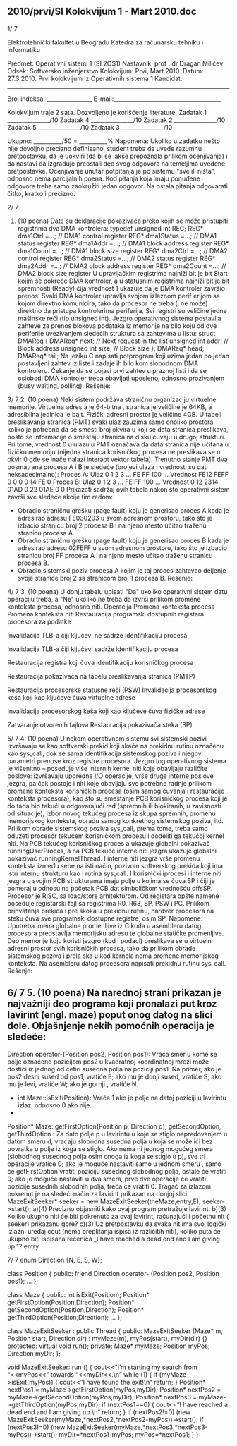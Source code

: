 2010/prvi/SI Kolokvijum 1 - Mart 2010.doc
--------------------------------------------------------------------------------


1/  7

Elektrotehnički fakultet u Beogradu
Katedra za računarsku tehniku i informatiku

Predmet: Operativni sistemi 1 (SI  2OS1)
Nastavnik: prof . dr Dragan Milićev
Odsek: Softversko inženjerstvo
Kolokvijum: Prvi,    Mart 2010.
Datum: 27.3.2010.
Prvi kolokvijum iz Operativnih sistema 1
Kandidat:
 _____________________________________________________________
Broj indeksa: ________________  E-mail:______________________________________

Kolokvijum traje 2 sata. Dozvoljeno je korišćenje literature.
Zadatak 1 _______________/10   Zadatak 4 _______________/10
Zadatak 2 _______________/10   Zadatak 5 _______________/10
Zadatak 3 _______________/10

Ukupno: __________/50 = __________%
Napomena: Ukoliko u zadatku nešto nije dovoljno precizno definisano, student treba da
uvede razumnu pretpostavku, da je uokviri (da bi se lakše prepoznala prilikom ocenjivanja) i
da  nastavi da  izgrađuje  preostali  deo  svog  odgovora  na  temeljima  uvedene  pretpostavke.
Ocenjivanje unutar potpitanja je po sistemu "sve ili ništa", odnosno nema parcijalnih poena.
Kod pitanja koja imaju ponuđene odgovore treba samo zaokružiti jedan odgovor. Na ostala
pitanja odgovarati čitko, kratko i precizno.


2/  7
1. (10 poena)
Date  su  deklaracije  pokazivača  preko  kojih  se  može  pristupiti  registrima dva  DMA
kontrolera:
typedef unsigned int REG;
REG* dma1Ctrl =...; // DMA1 control register
REG* dma1Status =...; // DMA1 status register
REG* dma1Addr =...; // DMA1 block address register
REG* dma1Count =...; // DMA1 block size register
REG* dma2Ctrl =...; // DMA2 control register
REG* dma2Status =...; // DMA2 status register
REG* dma2Addr =...; // DMA2 block address register
REG* dma2Count =...; // DMA2 block size register
U  upravljačkim  registrima  najniži  bit  je  bit Start kojim  se  pokreće DMA  kontroler, a u
statusnim registrima najniži bit je bit spremnosti (Ready) čija vrednost 1 ukazuje da je DMA
kontroler završio  prenos. Svaki    DMA  kontroler  upravlja  svojom izlaznom perif  erijom  sa
kojom  direktno  komunicira,  tako  da  procesor  ne  treba  (i  ne  može)  direktno  da  pristupa
kontrolerima periferija. Svi registri su veličine jedne mašinske reči (tip
unsigned int).
Jezgro operativnog sistema postavlja zahteve za prenos blokova podataka iz memorije na bilo
koju od dve periferije uvezivanjem sledećih struktura sa zahtevima u listu:
struct DMAReq {
  DMAReq* next; // Next request in the list
  unsigned int addr; // Block address
  unsigned int size; // Block size
};
DMAReq* head;
DMAReq* tail;
Na jeziku C napisati potprogram koji uzima jedan po jedan postavljeni zahtev iz liste i zadaje
ih bilo kom slobodnom DMA kontroleru. Čekanje da se pojavi prvi zahtev u praznoj listi i da
se oslobodi DMA kontroler treba obavljati uposleno, odnosno prozivanjem (busy  waiting,
polling).
Rešenje:

3/  7
2. (10 poena)
Neki sistem podržava straničnu organizaciju virtuelne memorije. Virtuelna adres  a je 64-bitna ,
stranica je veličine je 64KB, a adresibilna jedinica je bajt. Fizički adresni prostor je veličine
4GB. U tabeli preslikavanja stranica (PMT) svaki ulaz zauzima samo onoliko prostora koliko
je potrebno da se smesti broj okvira u koji se data stranica preslikava, pošto se informacije o
smeštaju stranica na disku čuvaju u drugoj strukturi. Pri tome, vrednost 0 u ulazu u PMT
označava  da  data  stranica nije   učitana  u  fizičku  memoriju  (nijedna  stranica  korisničkog
procesa ne preslikava se u okvir 0 gde se inače nalazi interapt vektor tabela). Trenutno stanje
PMT   dva  posmatrana  procesa  A  i  B  je sledeće  (brojevi  ulaza i  vrednosti  su  dati
heksadecimalno):
Proces A:
Ulaz 0 1 2 3 ... FE FF 100 ...
Vrednost FE12 FEFF 0 0 0 0 14 FE 0
Proces B:
Ulaz 0 1 2 3 ... FE FF 100 ...
Vrednost 0 12 2314 01AD 0 22 01AE 0 0
Prikazati sadržaj ovih tabela nakon što operativni sistem završi sve sledeće akcije tim redom:
- Obradio straničnu grešku (page  fault) koju je generisao proces A kada je adresirao
adresu  FE030203  u  svom  adresnom  prostoru,  tako  što  je  izbacio  stranicu  broj  2
procesa B i na njeno mesto učitao traženu stranicu procesa A.
- Obradio straničnu grešku (page  fault) koju je generisao proces B kada je adresirao
adresu 02FEFF u svom adresnom prostoru, tako što je izbacio stranicu broj FF procesa
A i na njeno mesto učitao traženu stranicu procesa B.
- Obradio sistemski poziv procesa A kojim je taj proces zahtevao deljenje svoje stranice
broj 2 sa stranicom broj 1 procesa B.
Rešenje:








4/  7
3. (10 poena)
U donju tabelu upisati "Da" ukoliko operativni sistem datu operaciju treba, a "Ne" ukoliko ne
treba da izvrši prilikom promene konteksta procesa, odnosno niti.
Operacija Promena
konteksta procesa
Promena
konteksta niti
Restauracija programski dostupnih registara procesora
za podatke

Invalidacija TLB-a čiji ključevi ne sadrže identifikaciju
procesa

Invalidacija TLB-a čiji ključevi sadrže identifikaciju
procesa

Restauracija registra koji čuva identifikaciju korisničkog
procesa

Restauracija pokazivača na tabelu preslikavanja stranica
(PMTP)

Restauracija procesorske statusne reči (PSW)
Invalidacija procesorskog keša koji kao ključeve čuva
virtuelne adrese

Invalidacija procesorskog keša koji kao ključeve čuva
fizičke adrese

Zatvaranje otvorenih fajlova
Restauracija pokazivača steka (SP)

5/  7
4. (10 poena)
U  nekom operativnom sistemu svi sistemski pozivi izvršavaju se kao softverski prekid koji
skače  na  prekidnu  rutinu  označenu  kao
sys_call,  dok  se  sama  identifikacija  sistemskog
poziva i njegovi parametri prenose kroz registre procesora. Jezgro tog operativnog sistema je
višenitno – poseduje  više  internih  kernel  niti  koje  obavljaju  različite  poslove:  izvršavaju
uporedne I/O operacije, vrše druge interne poslove jezgra, pa čak postoje i niti koje obavljaju
sve potrebne radnje prilikom promene konteksta korisničkih procesa (osim samog čuvanja i
restauracije konteksta procesora), kao što su smeštanje PCB korisničkog procesa koji je do
tada bio tekući u odgovarajući red (spremnih ili blokiranih, u zavisnosti od situacije), izbor
novog tekućeg procesa iz skupa spremnih, promenu memorijskog konteksta, obradu samog
konkretnog  sistemskog  poziva, itd.  Prilikom  obrade  sistemskog  poziva
sys_call,  prema
tome, treba samo oduzeti procesor tekućem korisničkom procesu i dodeliti ga tekućoj kernel
niti.
Na  PCB tekućeg korisničkog proces  a ukazuje globalni pokazivač
runningUserProces, a na
PCB tekuće interne niti jezgra     ukazuje globalni pokazivač runningKernelThread.  I  interne
niti jezgra vrše promenu konteksta između sebe na  isti način, pozivom softverskog prekida
koji ima istu internu strukturu kao i rutina
sys_call. I korisnički iprocesi i interne niti jezgra
u svojim PCB strukturama imaju polje u kojima se čuva SP i čiji je pomeraj u odnosu na
početak PCB dat simboličkom vrednošću offsSP.
Procesor je RISC, sa load/store arhitekturom. Od registara opšte namene poseduje registarski
fajl sa registrima R0..R63, SP, PSW i PC. Prilikom prihvatanja prekida i pre skoka u prekidnu
rutinu, hardver procesora na steku čuva sve programski dostupne registre, osim SP.
Napomene: Upotreba imena globalne promenljive iz C koda u asembleru datog procesora
predstavlja memorijsku adresu te globalne statičke promenljive. Deo memorije koju koristi
jezgro (kod i podaci) preslikava se u virtuelni adresni prostor svih korisničkih procesa, tako da
prilikom obrade sistemskog poziva i prela   ska u kod kernela nema promene memorijskog
konteksta.
Na asembleru datog procesora napisati prekidnu rutinu
sys_call.
Rešenje:

6/  7
5. (10 poena)
Na narednoj strani prikazan je najvažniji deo programa koji pronalazi put kroz lavirint (engl.
maze) poput onog datog na slici dole. Objašnjenje nekih pomoćnih operacija je sledeće:
-
Direction operator-(Position pos2, Position pos1): Vraća smer u kome se
polje  označeno  pozicijom pos2 u  kvadratnoj koordinatnoj mreži  može  dostići  iz
jednog od četiri susedna polja na poziciji
pos1. Na primer, ako je pos2 desni sused od
pos1, vratiće E; ako mu je donji sused, vratiće S; ako mu je levi, vratiće W; ako je
gornji   , vratiće N.
- int  Maze::isExit(Position): Vraća 1 ako je polje na datoj poziciji u lavirintu
izlaz, odnosno 0 ako nije.
-
Position* Maze::getFirstOption(Position p, Direction d),
getSecondOption, getThirdOption
: Za dato polje p u lavirintu u koje se stiglo
napredovanjem u datom smeru d,  vraćaju slobodna susedna polja u koja se može ići
bez povratka u polje iz koga se stiglo. Ako nema ni jednog mogućeg smera (slobodnog
susednog polja osim onoga iz koga se stiglo u
p), sve tri operacije vratiće 0; ako je
moguće nastaviti samo u jednom smeru   , samo će getFirstOption vratiti poziciju
susednog slobodnog polja, ostale će vratiti 0; ako je moguće nastaviti u dva smera,
prve dve operacije će vratiti pozicije susednih slobodnih polja, treća će vratiti 0.
Tragač za izlazom pokrenut je na sledeći način za lavirint prikazan na donjoj slici:
MazeExitSeeker* seeker = new MazeExitSeeker(theMaze,entry,E);
seeker->start();
a)(4) Precizno objasniti kako ovaj program pretražuje lavirint.
b)(3) Koliko ukupno niti će biti pokrenuto za ovaj lavirint, računajući i početnu nit
(
seeker) prikazanu gore?
c)(3) Uz  pretpostavku  da  svaka  nit  ima  svoj  logički  izlazni  uređaj cout (nema
preplitanja ispisa iz različitih niti), koliko puta će ukupno biti ispisana rečenica „I have
reached a dead end and I am giving up.”?
entry


7/  7
enum Direction {N, E, S, W};

class Position {
public:
  friend Direction operator- (Position pos2, Position pos1);
  ...
};


class Maze {
public:
  int isExit(Position);
  Position* getFirstOption(Position,Direction);
  Position* getSecondOption(Position,Direction);
  Position* getThirdOption(Position,Direction);
  ...
};


class MazeExitSeeker : public Thread {
public:
  MazeExitSeeker (Maze* m, Position start, Direction dir) :
      myMaze(m), myPos(start), myDir(dir) {}
protected:
  virtual void run();
private:
  Maze* myMaze;
  Position myPos;
  Direction myDir;
};


void MazeExitSeeker::run () {
  cout<<”I’m starting my search from “<<myPos<<” towards “<<myDir<<.\n”
  while (1) {
    if (myMaze->isExit(myPos)) {
      cout<<”I have found the exit!\n“
      return;
    }
    Position* nextPos1 = myMaze->getFirstOption(myPos,myDir);
    Position* nextPos2 = myMaze->getSecondOption(myPos,myDir);
    Position* nextPos3 = myMaze->getThirdOption(myPos,myDir);
    if (nextPos1==0) {
      cout<<”I have reached a dead end and I am giving up.\n“
      return;
    }
    if (nextPos2!=0)
      (new MazeExitSeeker(myMaze,*nextPos2,*nextPos2-myPos))->start();
    if (nextPos3!=0)
      (new MazeExitSeeker(myMaze,*nextPos3,*nextPos3-myPos))->start();
    myDir=*nextPos1-myPos;
    myPos=*nextPos1;
  }
}
